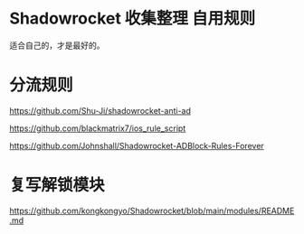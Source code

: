 # Shadowrocket 收集整理 自用规则
适合自己的，才是最好的。
# 分流规则
https://github.com/Shu-Ji/shadowrocket-anti-ad

https://github.com/blackmatrix7/ios_rule_script

https://github.com/Johnshall/Shadowrocket-ADBlock-Rules-Forever
# 复写解锁模块
https://github.com/kongkongyo/Shadowrocket/blob/main/modules/README.md


